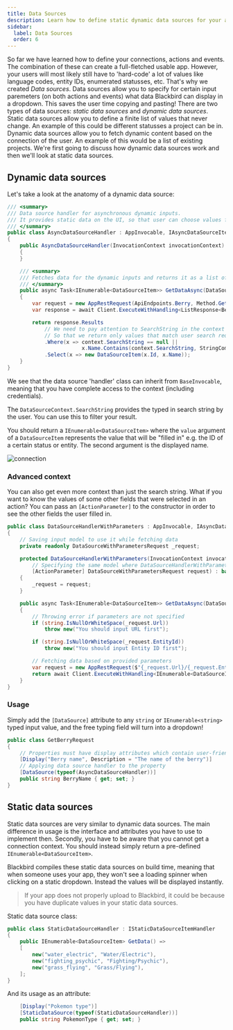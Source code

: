 ```yaml
---
title: Data Sources
description: Learn how to define static dynamic data sources for your action and event inputs.
sidebar:
  label: Data Sources
  order: 6
---
```


So far we have learned how to define your connections, actions and events. The combination of these can create a full-fletched usable app. However, your users will most likely still have to 'hard-code' a lot of values like language codes, entity IDs, enumerated statusses, etc. That's why we created _Data sources_. Data sources allow you to specify for certain input paremeters (on both actions and events) what data Blackbird can display in a dropdown. This saves the user time copying and pasting! There are two types of data sources: _static data sources_ and _dynamic data sources_. Static data sources allow you to define a finite list of values that never change. An example of this could be different statusses a project can be in. Dynamic data sources allow you to fetch dynamic content based on the connection of the user. An example of this would be a list of existing projects. We're first going to discuss how dynamic data sources work and then we'll look at static data sources.

## Dynamic data sources

Let's take a look at the anatomy of a dynamic data source:

```cs
/// <summary>
/// Data source handler for asynchronous dynamic inputs.
/// It provides static data on the UI, so that user can choose values from the dropdown instead of printing it manually.
/// </summary>
public class AsyncDataSourceHandler : AppInvocable, IAsyncDataSourceItemHandler
{
    public AsyncDataSourceHandler(InvocationContext invocationContext) : base(invocationContext)
    {
    }

    /// <summary>
    /// Fetches data for the dynamic inputs and returns it as a list of options.
    /// </summary>
    public async Task<IEnumerable<DataSourceItem>> GetDataAsync(DataSourceContext context, CancellationToken cancellationToken)
    {
        var request = new AppRestRequest(ApiEndpoints.Berry, Method.Get, Creds);
        var response = await Client.ExecuteWithHandling<ListResponse<Berry>>(request);

        return response.Results
            // We need to pay attention to SearchString in the context
            // So that we return only values that match user search request
            .Where(x => context.SearchString == null ||
                        x.Name.Contains(context.SearchString, StringComparison.OrdinalIgnoreCase))
            .Select(x => new DataSourceItem(x.Id, x.Name));
    }
}
```

We see that the data source 'handler' class can inherit from `BaseInvocable`, meaning that you have complete access to the context (including credentials).

The `DataSourceContext.SearchString` provides the typed in search string by the user. You can use this to filter your result.

You should return a `IEnumerable<DataSourceItem>` where the `value` argument of a `DataSourceItem` represents the value that will be "filled in" e.g. the ID of a certain status or entity. The second argument is the displayed name.

![connection](~/assets/docs/dynamic_input.png)

### Advanced context

You can also get even more context than just the search string. What if you want to know the values of some other fields that were selected in an action? You can pass an `[ActionParameter]` to the constructor in order to see the other fields the user filled in.

```cs
public class DataSourceHandlerWithParameters : AppInvocable, IAsyncDataSourceItemHandler
{
    // Saving input model to use it while fetching data
    private readonly DataSourceWithParametersRequest _request;

    protected DataSourceHandlerWithParameters(InvocationContext invocationContext,
        // Specifying the same model where DataSourceHandlerWithParameters was added
        [ActionParameter] DataSourceWithParametersRequest request) : base(invocationContext)
    {
        _request = request;
    }

    public async Task<IEnumerable<DataSourceItem>> GetDataAsync(DataSourceContext context, CancellationToken cancellationToken)
    {
        // Throwing error if parameters are not specified
        if (string.IsNullOrWhiteSpace(_request.Url))
            throw new("You should input URL first");

        if (string.IsNullOrWhiteSpace(_request.EntityId))
            throw new("You should input Entity ID first");

        // Fetching data based on provided parameters
        var request = new AppRestRequest($"{_request.Url}/{_request.EntityId}", Method.Get, Creds);
        return await Client.ExecuteWithHandling<IEnumerable<DataSourceItem>>(request);
    }
}
```

### Usage

Simply add the `[DataSource]` attribute to any `string` or `IEnumerable<string>` typed input value, and the free typing field will turn into a dropdown!

```cs
public class GetBerryRequest
{
    // Properties must have display attributes which contain user-friendly name of variable
    [Display("Berry name", Description = "The name of the berry")]
    // Applying data source handler to the property
    [DataSource(typeof(AsyncDataSourceHandler))]
    public string BerryName { get; set; }
}
```

## Static data sources

Static data sources are very similar to dynamic data sources. The main difference in usage is the interface and attributes you have to use to implement then. Secondly, you have to be aware that you cannot get a connection context. You should instead simply return a pre-defined `IEnumerable<DataSourceItem>`.

Blackbird compiles these static data sources on build time, meaning that when someone uses your app, they won't see a loading spinner when clicking on a static dropdown. Instead the values will be displayed instantly.

> If your app does not properly upload to Blackbird, it could be because you have duplicate values in your static data sources.

Static data source class:

```cs
public class StaticDataSourceHandler : IStaticDataSourceItemHandler
{
    public IEnumerable<DataSourceItem> GetData() =>
    [
        new("water_electric", "Water/Electric"),
        new("fighting_psychic", "Fighting/Psychic"),
        new("grass_flying", "Grass/Flying"),
    ];
}
```

And its usage as an attribute:

```cs
    [Display("Pokemon type")]
    [StaticDataSource(typeof(StaticDataSourceHandler))]
    public string PokemonType { get; set; }
```
